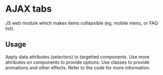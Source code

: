 # AJAX tabs

JS web module which makes items collapsible (eg, mobile menu, or FAQ list).

## Usage

Apply data attributes (selectors) to targetted components. Use more attributes on components to provide options. Use classes to provide animations and other effects. Refer to the code for more information.